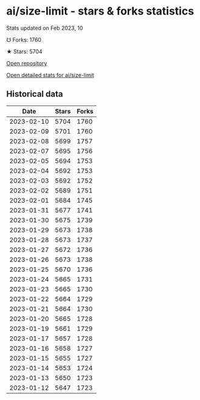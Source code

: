 # ai/size-limit - stars & forks statistics

Stats updated on Feb 2023, 10

☋ Forks: 1760

★ Stars: 5704

[Open repository](https://github.com/ai/size-limit)

[Open detailed stats for ai/size-limit](https://reviewgithub.com/rep/ai/size-limit)

## Historical data
| Date | Stars | Forks |
|------|-------|-------|
| 2023-02-10 | 5704 | 1760 | 
| 2023-02-09 | 5701 | 1760 | 
| 2023-02-08 | 5699 | 1757 | 
| 2023-02-07 | 5695 | 1756 | 
| 2023-02-05 | 5694 | 1753 | 
| 2023-02-04 | 5692 | 1753 | 
| 2023-02-03 | 5692 | 1752 | 
| 2023-02-02 | 5689 | 1751 | 
| 2023-02-01 | 5684 | 1745 | 
| 2023-01-31 | 5677 | 1741 | 
| 2023-01-30 | 5675 | 1739 | 
| 2023-01-29 | 5673 | 1738 | 
| 2023-01-28 | 5673 | 1737 | 
| 2023-01-27 | 5672 | 1736 | 
| 2023-01-26 | 5673 | 1738 | 
| 2023-01-25 | 5670 | 1736 | 
| 2023-01-24 | 5665 | 1731 | 
| 2023-01-23 | 5665 | 1730 | 
| 2023-01-22 | 5664 | 1729 | 
| 2023-01-21 | 5664 | 1730 | 
| 2023-01-20 | 5665 | 1728 | 
| 2023-01-19 | 5661 | 1729 | 
| 2023-01-17 | 5657 | 1728 | 
| 2023-01-16 | 5658 | 1727 | 
| 2023-01-15 | 5655 | 1727 | 
| 2023-01-14 | 5653 | 1724 | 
| 2023-01-13 | 5650 | 1723 | 
| 2023-01-12 | 5647 | 1723 | 

